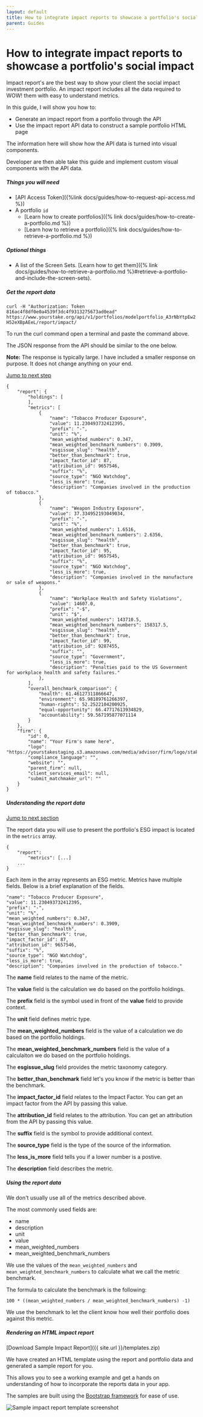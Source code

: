 ```yaml
---
layout: default
title: How to integrate impact reports to showcase a portfolio's social impact
parent: Guides
---
```


# How to integrate impact reports to showcase a portfolio's social impact

Impact report's are the best way to show your client the social impact investment portfolio. An impact report includes all the data required to WOW! them with easy to understand metrics.

In this guide, I will show you how to:

- Generate an impact report from a portfolio through the API
- Use the impact report API data to construct a sample portfolio HTML page

The information here will show how the API data is turned into visual components. 

Developer are then able take this guide and implement custom visual components with the API data.

##### Things you will need

- [API Access Token]({%link docs/guides/how-to-request-api-access.md %})
- A portfolio `id`
    - [Learn how to create portfolios]({% link docs/guides/how-to-create-a-portfolio.md %})
    - [Learn how to retrieve a portfolio]({% link docs/guides/how-to-retrieve-a-portfolio.md %})

##### Optional things

- A list of the Screen Sets. [Learn how to get them]({% link docs/guides/how-to-retrieve-a-portfolio.md %}#retrieve-a-portfolio-and-include-the-screen-sets).


##### Get the report data

`curl -H "Authorization: Token 816ac4f8df0e0a4539f3dc4f9313275673ad0ead" https://www.yourstake.org/api/v1/portfolios/modelportfolio_A3rNbYtpEw2H52eXBpAEeL/report/impact/`

To run the curl command open a terminal and paste the command above.

The JSON response from the API should be similar to the one below.

**Note:** The response is typically large. I have included a smaller response on purpose. It does not change anything on your end.

[Jump to next step](#understanding-the-report-data)

```
{
	"report": {
		"holdings": [
		],
		"metrics": [
			{
				"name": "Tobacco Producer Exposure",
				"value": 11.230493732412395,
				"prefix": "-",
				"unit": "%",
				"mean_weighted_numbers": 0.347,
				"mean_weighted_benchmark_numbers": 0.3909,
				"esgissue_slug": "health",
				"better_than_benchmark": true,
				"impact_factor_id": 87,
				"attribution_id": 9657546,
				"suffix": "%",
				"source_type": "NGO Watchdog",
				"less_is_more": true,
				"description": "Companies involved in the production of tobacco."
			},
			{
				"name": "Weapon Industry Exposure",
				"value": 37.334952193049034,
				"prefix": "-",
				"unit": "%",
				"mean_weighted_numbers": 1.6516,
				"mean_weighted_benchmark_numbers": 2.6356,
				"esgissue_slug": "health",
				"better_than_benchmark": true,
				"impact_factor_id": 95,
				"attribution_id": 9657545,
				"suffix": "%",
				"source_type": "NGO Watchdog",
				"less_is_more": true,
				"description": "Companies involved in the manufacture or sale of weapons."
			},
			{
				"name": "Workplace Health and Safety Violations",
				"value": 14607.0,
				"prefix": "-$",
				"unit": "$",
				"mean_weighted_numbers": 143710.5,
				"mean_weighted_benchmark_numbers": 158317.5,
				"esgissue_slug": "health",
				"better_than_benchmark": true,
				"impact_factor_id": 99,
				"attribution_id": 9287455,
				"suffix": "",
				"source_type": "Government",
				"less_is_more": true,
				"description": "Penalties paid to the US Government for workplace health and safety failures."
			},
		],
		"overall_benchmark_comparison": {
			"health": 61.46127311866647,
			"environment": 65.98189761266397,
			"human-rights": 52.2522104200925,
			"equal-opportunity": 66.47717613934829,
			"accountability": 59.567195877071114
		}
	},
	"firm": {
		"id": 0,
		"name": "Your Firm's name here",
		"logo": "https://yourstakestaging.s3.amazonaws.com/media/advisor/firm/logo/stakelogo.png",
		"compliance_language": "",
		"website": "",
		"parent_firm": null,
		"client_services_email": null,
		"submit_matchmaker_url": ""
	}
}
```

##### Understanding the report data

[Jump to next section](#using-the-report-data)

The report data you will use to present the portfolio's ESG impact is located in the `metrics` array.

```
{
    "report":
        "metrics": [...]
    ...
}
```

Each item in the array represents an ESG metric.
Metrics have multiple fields. Below is a brief explanation of the fields.

```
"name": "Tobacco Producer Exposure",
"value": 11.230493732412395,
"prefix": "-",
"unit": "%",
"mean_weighted_numbers": 0.347,
"mean_weighted_benchmark_numbers": 0.3909,
"esgissue_slug": "health",
"better_than_benchmark": true,
"impact_factor_id": 87,
"attribution_id": 9657546,
"suffix": "%",
"source_type": "NGO Watchdog",
"less_is_more": true,
"description": "Companies involved in the production of tobacco."
```

The **name** field relates to the name of the metric.

The **value** field is the calculation we do based on the portfolio holdings.

The **prefix** field is the symbol used in front of the **value** field to provide context.

The **unit** field defines metric type.

The **mean_weighted_numbers** field is the value of a calculation we do based on the portfolio holdings.

The **mean_weighted_benchmark_numbers** field is the value of a calculaiton we do based on the portfolio holdings.

The **esgissue_slug** field provides the metric taxonomy category.

The **better_than_benchmark** field let's you know if the metric is better than the benchmark.

The **impact_factor_id** field relates to the Impact Factor. You can get an impact factor from the API by passing this value.

The **attribution_id** field relates to the attribution. You can get an attribution from the API by passing this value.

The **suffix** field is the symbol to provide additional context.

The **source_type** field is the type of the source of the information.

The **less_is_more** field tells you if a lower number is a postive.

The **description** field describes the metric.


##### Using the report data

We don't usually use all of the metrics described above.

The most commonly used fields are:

- name
- description
- unit
- value
- mean_weighted_numbers
- mean_weighted_benchmark_numbers

We use the values of the `mean_weighted_numbers` and `mean_weighted_benchmark_numbers` to calculate what we call the metric benchmark.

The formula to calculate the benchmark is the following:

`100 * ((mean_weighted_numbers / mean_weighted_benchmark_numbers) -1)`

We use the benchmark to let the client know how well their portfolio does against this metric.

##### Rendering an HTML  impact report

[Download Sample Impact Report]({{ site.url }}/templates.zip)

We have created an HTML template using the report and portfolio data
and generated a sample report for you.

This allows you to see a working example and get a hands on understanding of how to incorporate the reports data in your app.

The samples are built using the [Bootstrap framework](https://getbootstrap.com) for ease of use.

![Sample impact report template screenshot](/assets/images/sample-impact-report.png)
